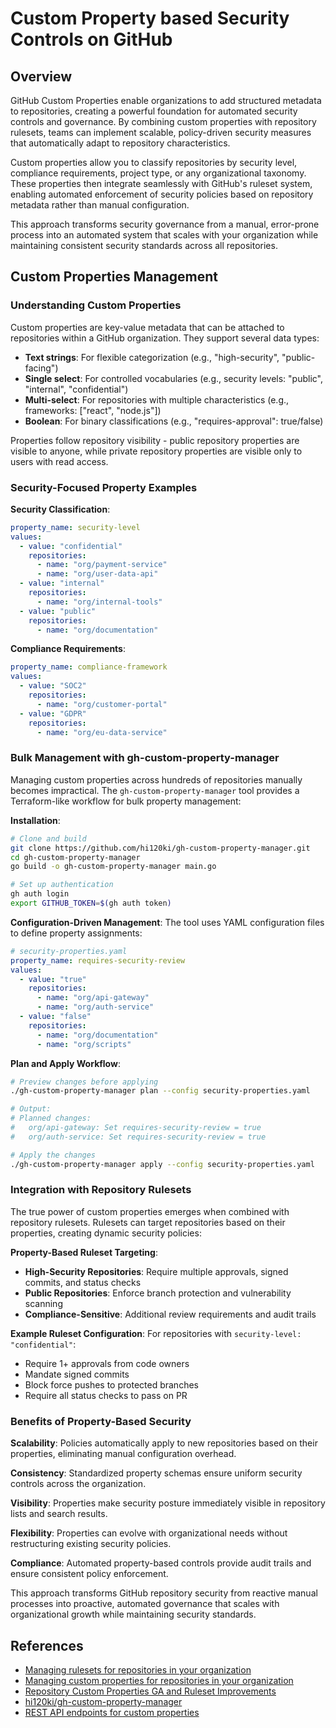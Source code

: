 # Custom Property based Security Controls on GitHub

## Overview

GitHub Custom Properties enable organizations to add structured metadata to repositories, creating a powerful foundation for automated security controls and governance. By combining custom properties with repository rulesets, teams can implement scalable, policy-driven security measures that automatically adapt to repository characteristics.

Custom properties allow you to classify repositories by security level, compliance requirements, project type, or any organizational taxonomy. These properties then integrate seamlessly with GitHub's ruleset system, enabling automated enforcement of security policies based on repository metadata rather than manual configuration.

This approach transforms security governance from a manual, error-prone process into an automated system that scales with your organization while maintaining consistent security standards across all repositories.

## Custom Properties Management

### Understanding Custom Properties

Custom properties are key-value metadata that can be attached to repositories within a GitHub organization. They support several data types:

- **Text strings**: For flexible categorization (e.g., "high-security", "public-facing")
- **Single select**: For controlled vocabularies (e.g., security levels: "public", "internal", "confidential")
- **Multi-select**: For repositories with multiple characteristics (e.g., frameworks: ["react", "node.js"])
- **Boolean**: For binary classifications (e.g., "requires-approval": true/false)

Properties follow repository visibility - public repository properties are visible to anyone, while private repository properties are visible only to users with read access.

### Security-Focused Property Examples

**Security Classification**:

```yaml
property_name: security-level
values:
  - value: "confidential"
    repositories:
      - name: "org/payment-service"
      - name: "org/user-data-api"
  - value: "internal"
    repositories:
      - name: "org/internal-tools"
  - value: "public"
    repositories:
      - name: "org/documentation"
```

**Compliance Requirements**:

```yaml
property_name: compliance-framework
values:
  - value: "SOC2"
    repositories:
      - name: "org/customer-portal"
  - value: "GDPR"
    repositories:
      - name: "org/eu-data-service"
```

### Bulk Management with gh-custom-property-manager

Managing custom properties across hundreds of repositories manually becomes impractical. The `gh-custom-property-manager` tool provides a Terraform-like workflow for bulk property management:

**Installation**:

```bash
# Clone and build
git clone https://github.com/hi120ki/gh-custom-property-manager.git
cd gh-custom-property-manager
go build -o gh-custom-property-manager main.go

# Set up authentication
gh auth login
export GITHUB_TOKEN=$(gh auth token)
```

**Configuration-Driven Management**:
The tool uses YAML configuration files to define property assignments:

```yaml
# security-properties.yaml
property_name: requires-security-review
values:
  - value: "true"
    repositories:
      - name: "org/api-gateway"
      - name: "org/auth-service"
  - value: "false"
    repositories:
      - name: "org/documentation"
      - name: "org/scripts"
```

**Plan and Apply Workflow**:

```bash
# Preview changes before applying
./gh-custom-property-manager plan --config security-properties.yaml

# Output:
# Planned changes:
#   org/api-gateway: Set requires-security-review = true
#   org/auth-service: Set requires-security-review = true

# Apply the changes
./gh-custom-property-manager apply --config security-properties.yaml
```

### Integration with Repository Rulesets

The true power of custom properties emerges when combined with repository rulesets. Rulesets can target repositories based on their properties, creating dynamic security policies:

**Property-Based Ruleset Targeting**:

- **High-Security Repositories**: Require multiple approvals, signed commits, and status checks
- **Public Repositories**: Enforce branch protection and vulnerability scanning
- **Compliance-Sensitive**: Additional review requirements and audit trails

**Example Ruleset Configuration**:
For repositories with `security-level: "confidential"`:

- Require 1+ approvals from code owners
- Mandate signed commits
- Block force pushes to protected branches
- Require all status checks to pass on PR

### Benefits of Property-Based Security

**Scalability**: Policies automatically apply to new repositories based on their properties, eliminating manual configuration overhead.

**Consistency**: Standardized property schemas ensure uniform security controls across the organization.

**Visibility**: Properties make security posture immediately visible in repository lists and search results.

**Flexibility**: Properties can evolve with organizational needs without restructuring existing security policies.

**Compliance**: Automated property-based controls provide audit trails and ensure consistent policy enforcement.

This approach transforms GitHub repository security from reactive manual processes into proactive, automated governance that scales with organizational growth while maintaining security standards.

## References

- [Managing rulesets for repositories in your organization](https://docs.github.com/en/enterprise-cloud@latest/organizations/managing-organization-settings/managing-rulesets-for-repositories-in-your-organization)
- [Managing custom properties for repositories in your organization](https://docs.github.com/en/enterprise-cloud@latest/organizations/managing-organization-settings/managing-custom-properties-for-repositories-in-your-organization)
- [Repository Custom Properties GA and Ruleset Improvements](https://github.blog/changelog/2024-02-14-repository-custom-properties-ga-and-ruleset-improvements/)
- [hi120ki/gh-custom-property-manager](https://github.com/hi120ki/gh-custom-property-manager)
- [REST API endpoints for custom properties](https://docs.github.com/en/rest/repos/custom-properties?apiVersion=2022-11-28)
